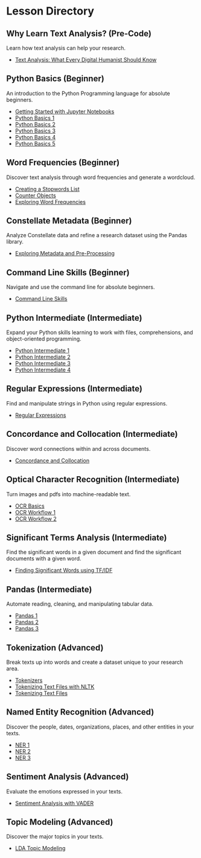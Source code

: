 # Lesson Directory

## Why Learn Text Analysis? (Pre-Code)
Learn how text analysis can help your research.
* [Text Analysis: What Every Digital Humanist Should Know](../dh.ipynb)

## Python Basics (Beginner)
An introduction to the Python Programming language for absolute beginners.
* [Getting Started with Jupyter Notebooks](../getting-started-with-jupyter.ipynb)
* [Python Basics 1](../python-basics-1.ipynb)
* [Python Basics 2](../python-basics-2.ipynb)
* [Python Basics 3](../python-basics-3.ipynb)
* [Python Basics 4](../python-basics-4.ipynb)
* [Python Basics 5](../python-basics-5.ipynb)

## Word Frequencies (Beginner)
Discover text analysis through word frequencies and generate a wordcloud.
* [Creating a Stopwords List](../creating-stopwords-list.ipynb)
* [Counter Objects](../counter-objects.ipynb)
* [Exploring Word Frequencies](../exploring-word-frequencies.ipynb)

## Constellate Metadata (Beginner)
Analyze Constellate data and refine a research dataset using the Pandas library.
* [Exploring Metadata and Pre-Processing](../exploring-metadata.ipynb)

## Command Line Skills (Beginner)
Navigate and use the command line for absolute beginners.
* [Command Line Skills](../command-line-skills.ipynb)

## Python Intermediate (Intermediate)
Expand your Python skills learning to work with files, comprehensions, and object-oriented programming.
* [Python Intermediate 1](../python-intermediate-1.ipynb)
* [Python Intermediate 2](../python-intermediate-2.ipynb)
* [Python Intermediate 3](../python-intermediate-3.ipynb)
* [Python Intermediate 4](../python-intermediate-4.ipynb)

## Regular Expressions (Intermediate)
Find and manipulate strings in Python using regular expressions.
* [Regular Expressions](../regular-expressions.ipynb)

## Concordance and Collocation (Intermediate)
Discover word connections within and across documents.
* [Concordance and Collocation](../concordance.ipynb)

## Optical Character Recognition (Intermediate)
Turn images and pdfs into machine-readable text.
* [OCR Basics](../ocr-basics.ipynb)
* [OCR Workflow 1](../ocr-workflow-1.ipynb)
* [OCR Workflow 2](../ocr-workflow-2.ipynb)

## Significant Terms Analysis (Intermediate)
Find the significant words in a given document and find the significant documents with a given word. 
* [Finding Significant Words using TF/IDF](../finding-significant-terms.ipynb)

## Pandas (Intermediate)
Automate reading, cleaning, and manipulating tabular data.
* [Pandas 1](../pandas-1.ipynb)
* [Pandas 2](../pandas-2.ipynb)
* [Pandas 3](../pandas-3.ipynb)

## Tokenization (Advanced)
Break texts up into words and create a dataset unique to your research area.
* [Tokenizers](../tokenizers.ipynb)
* [Tokenizing Text Files with NLTK](../tokenize-text-files-with-nltk.ipynb)
* [Tokenizing Text Files](../tokenizing-text-files.ipynb)

## Named Entity Recognition (Advanced)
Discover the people, dates, organizations, places, and other entities in your texts.
* [NER 1](../NER-1.ipynb)
* [NER 2](../NER-2.ipynb)
* [NER 3](../NER-3.ipynb)

## Sentiment Analysis (Advanced)
Evaluate the emotions expressed in your texts.
* [Sentiment Analysis with VADER](../sentiment-analysis-with-vader.ipynb)

## Topic Modeling (Advanced)
Discover the major topics in your texts.
* [LDA Topic Modeling](../topic-modeling.ipynb)
